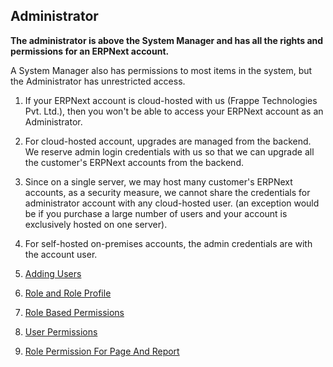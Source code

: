 ## Administrator

**The administrator is above the System Manager and has all the rights and permissions for an ERPNext account.**

A System Manager also has permissions to most items in the system, but the Administrator has unrestricted access.

1.  If your ERPNext account is cloud-hosted with us (Frappe Technologies Pvt. Ltd.), then you won't be able to access your ERPNext account as an Administrator.
    
2.  For cloud-hosted account, upgrades are managed from the backend. We reserve admin login credentials with us so that we can upgrade all the customer's ERPNext accounts from the backend.
    
3.  Since on a single server, we may host many customer's ERPNext accounts, as a security measure, we cannot share the credentials for administrator account with any cloud-hosted user. (an exception would be if you purchase a large number of users and your account is exclusively hosted on one server).
    
4.  For self-hosted on-premises accounts, the admin credentials are with the account user.
    

1.  [Adding Users](https://docs.erpnext.com/docs/v13/user/manual/en/setting-up/users-and-permissions/adding-users)
2.  [Role and Role Profile](https://docs.erpnext.com/docs/v13/user/manual/en/setting-up/users-and-permissions/role-and-role-profile)
3.  [Role Based Permissions](https://docs.erpnext.com/docs/v13/user/manual/en/setting-up/users-and-permissions/role-based-permissions)
4.  [User Permissions](https://docs.erpnext.com/docs/v13/user/manual/en/setting-up/users-and-permissions/user-permissions)
5.  [Role Permission For Page And Report](https://docs.erpnext.com/docs/v13/user/manual/en/setting-up/users-and-permissions/role-permission-for-page-and-report)